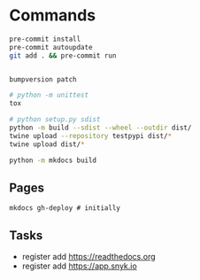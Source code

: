 # Commands

```bash
pre-commit install
pre-commit autoupdate
git add . && pre-commit run


bumpversion patch

# python -m unittest
tox

# python setup.py sdist
python -m build --sdist --wheel --outdir dist/
twine upload --repository testpypi dist/*
twine upload dist/*

python -m mkdocs build
```

## Pages

```
mkdocs gh-deploy # initially
```

## Tasks

- register add https://readthedocs.org
- register add https://app.snyk.io
